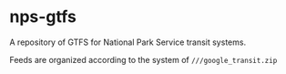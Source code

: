 # nps-gtfs
A repository of GTFS for National Park Service transit systems.

Feeds are organized according to the system of <code>/<park code>/<system name>/google_transit.zip</code>
